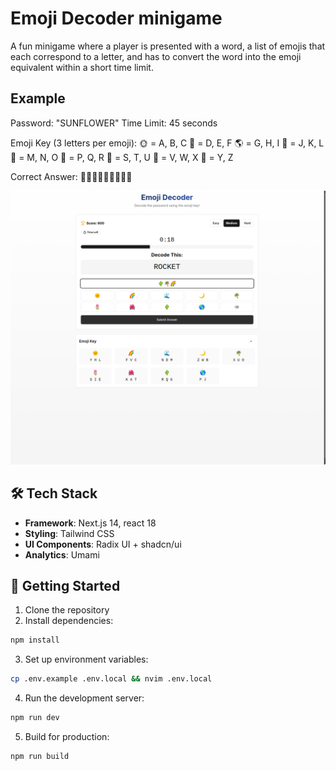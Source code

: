 # Emoji Decoder minigame

A fun minigame where a player is presented with a word, a list of emojis that each correspond to a letter, and has to convert the word into the emoji equivalent within a short time limit.

## Example

Password: "SUNFLOWER"
Time Limit: 45 seconds

Emoji Key (3 letters per emoji):
🌞 = A, B, C
🌙 = D, E, F
🌎 = G, H, I
🌈 = J, K, L
🌊 = M, N, O
🌴 = P, Q, R
🌷 = S, T, U
🌵 = V, W, X
🌺 = Y, Z

Correct Answer:
🌷🌷🌊🌙🌈🌊🌵🌙🌴

![Emoji Decoder minigame](assets/Screenshot.png)


## 🛠 Tech Stack

- **Framework**: Next.js 14, react 18
- **Styling**: Tailwind CSS
- **UI Components**: Radix UI + shadcn/ui
- **Analytics**: Umami


## 🚀 Getting Started

1. Clone the repository
2. Install dependencies:
```bash
npm install
```

3. Set up environment variables:
```bash
cp .env.example .env.local && nvim .env.local
```

4. Run the development server:
```bash
npm run dev
```

5. Build for production:
```bash
npm run build
```
